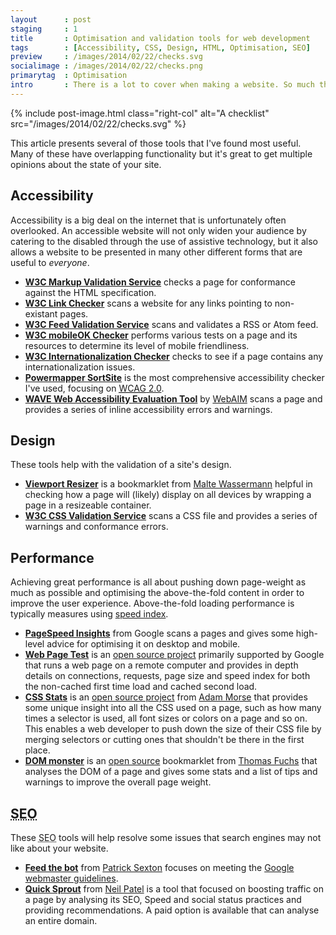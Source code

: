 ```yaml
---
layout      : post
staging     : 1
title       : Optimisation and validation tools for web development
tags        : [Accessibility, CSS, Design, HTML, Optimisation, SEO]
preview     : /images/2014/02/22/checks.svg
socialimage : /images/2014/02/22/checks.png
primarytag  : Optimisation
intro       : There is a lot to cover when making a website. So much that it's unreasonable to manually check a site for best practices in <abbr title="Search Engine Optimisation">SEO</abbr>, performance, accessibility, style and so on. Luckily the internet has you covered with these great tools to push your site to the next level!
---
```


{% include post-image.html class="right-col" alt="A checklist" src="/images/2014/02/22/checks.svg" %}

This article presents several of those tools that I've found most useful. Many of these have overlapping functionality but it's great to get multiple opinions about the state of your site.



## Accessibility

Accessibility is a big deal on the internet that is unfortunately often overlooked. An accessible website will not only widen your audience by catering to the disabled through the use of assistive technology, but it also allows a website to be presented in many other different forms that are useful to *everyone*.

- [**W3C Markup Validation Service**][16] checks a page for conformance against the HTML specification.
- [**W3C Link Checker**][17] scans a website for any links pointing to non-existant pages.
- [**W3C Feed Validation Service**][21] scans and validates a RSS or Atom feed.
- [**W3C mobileOK Checker**][22] performs various tests on a page and its resources to determine its level of mobile friendliness.
- [**W3C Internationalization Checker**][23] checks to see if a page contains any internationalization issues.
- [**Powermapper SortSite**][26] is the most comprehensive accessibility checker I've used, focusing on [<abbr title="Web Content Accessibility Guidelines">WCAG</abbr> 2.0][27].
- [**WAVE Web Accessibility Evaluation Tool**][24] by [WebAIM][25] scans a page and provides a series of inline accessibility errors and warnings.



## Design

These tools help with the validation of a site's design.

- [**Viewport Resizer**][18] is a bookmarklet from [Malte Wassermann][19] helpful in checking how a page will (likely) display on all devices by wrapping a page in a resizeable container.
- [**W3C CSS Validation Service**][20] scans a CSS file and provides a series of warnings and conformance errors.



## Performance

Achieving great performance is all about pushing down page-weight as much as possible and optimising the above-the-fold content in order to improve the user experience. Above-the-fold loading performance is typically measures using [speed index][2].

- [**PageSpeed Insights**][1] from Google scans a pages and gives some high-level advice for optimising it on desktop and mobile.
- [**Web Page Test**][9] is an [open source project][10] primarily supported by Google that runs a web page on a remote computer and provides in depth details on connections, requests, page size and speed index for both the non-cached first time load and cached second load.
- [**CSS Stats**][6] is an [open source project][8] from [Adam Morse][7] that provides some unique insight into all the CSS used on a page, such as how many times a selector is used, all font sizes or colors on a page and so on. This enables a web developer to push down the size of their CSS file by merging selectors or cutting ones that shouldn't be there in the first place.
- [**DOM monster**][11] is an [open source][12] bookmarklet from [Thomas Fuchs][13] that analyses the DOM of a page and gives some stats and a list of tips and warnings to improve the overall page weight.



## <abbr title="Search Engine Optimisation">SEO</abbr>

These <abbr title="Search Engine Optimisation">SEO</abbr> tools will help resolve some issues that search engines may not like about your website.

- [**Feed the bot**][3] from [Patrick Sexton][4] focuses on meeting the [Google webmaster guidelines][5].
- [**Quick Sprout**][14] from [Neil Patel][15] is a tool that focused on boosting traffic on a page by analysing its SEO, Speed and social status practices and providing recommendations. A paid option is available that can analyse an entire domain.



[1]: http://developers.google.com/speed/pagespeed/insights/
[2]: https://sites.google.com/a/webpagetest.org/docs/using-webpagetest/metrics/speed-index
[3]: http://www.feedthebot.com/
[4]: https://plus.google.com/+PatrickSexton
[5]: https://support.google.com/webmasters/answer/35769
[6]: http://www.cssstats.com/
[7]: http://mrmrs.cc/
[8]: https://github.com/mrmrs/cssstats/
[9]: http://www.webpagetest.org/
[10]: https://github.com/WPO-Foundation/webpagetest
[11]: http://mir.aculo.us/dom-monster/
[12]: https://github.com/madrobby/dom-monster
[13]: http://mir.aculo.us/
[14]: http://www.quicksprout.com/
[15]: https://twitter.com/neilpatel
[16]: http://validator.w3.org/
[17]: http://validator.w3.org/checklink
[18]: http://lab.maltewassermann.com/viewport-resizer/
[19]: https://twitter.com/MalteWassermann
[20]: http://jigsaw.w3.org/css-validator/
[21]: http://validator.w3.org/feed/
[22]: http://validator.w3.org/mobile/
[23]: http://validator.w3.org/i18n-checker/
[24]: http://wave.webaim.org/
[25]: http://webaim.org/
[26]: http://www.powermapper.com/products/sortsite/checks/accessibility-checks.htm
[27]: http://www.w3.org/TR/WCAG20/